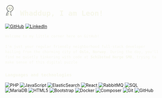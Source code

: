 <!--
light-color => #f6f7eb
redish-color => #e94f37
dark-color => #393e41
-->

<h1>
    <img style="margin-right: 10px;" src="./gifs/person-finger-guns-color.gif" width="32">
    <code style="color: #f6f7eb">Whaddup, I am Leon!</code>
</h1>

[![GitHub](https://img.shields.io/badge/-GitHub-f6f7eb?&logo=GitHub&style=plastic&logoColor=393e41)](https://github.com/LeonBerner)
[![LinkedIn](https://img.shields.io/badge/-LinkedIn-f6f7eb?&logo=LinkedIn&style=plastic&logoColor=393e41)](https://www.linkedin.com/in/leon-torgersen-berner)

<p><code style="color: #f6f7eb">Welcome to my little corner here on GitHub!<br/></br/>I'm just your regular friendly neighborhood full-stack developer hailing from the charming city of <strong>Oslo, Norway</strong>. During the day, you'll find me quietly tinkering with code at <strong>Schibsted Norge SMB</strong>, trying to make sense of this digital puzzle</code></p>

<h3><code style="color: #f6f7eb">Languages and technologies</code></h3>

![PHP](https://img.shields.io/badge/-PHP-000?&logo=php&style=plastic&color=f6f7eb&logoColor=393e41)
![JavaScript](https://img.shields.io/badge/-JavaScript-000?&logo=JavaScript&style=plastic&color=f6f7eb&logoColor=393e41)
![ElasticSearch](https://img.shields.io/badge/-ElasticSearch-000?&logo=ElasticSearch&style=plastic&color=f6f7eb&logoColor=393e41)
![React](https://img.shields.io/badge/-React-000?&logo=React&style=plastic&color=f6f7eb&logoColor=393e41)
![RabbitMQ](https://img.shields.io/badge/-RabbitMQ-000?&logo=RabbitMQ&style=plastic&color=f6f7eb&logoColor=393e41)
![SQL](https://img.shields.io/badge/-SQL-000?&logo=MySQL&style=plastic&color=f6f7eb&logoColor=393e41)
![MariaDB](https://img.shields.io/badge/-MariaDB-000?&logo=mariadb&style=plastic&color=f6f7eb&logoColor=393e41)
![HTML5](https://img.shields.io/badge/-HTML5-000?&logo=html5&style=plastic&color=f6f7eb&logoColor=393e41)
![Bootstrap](https://img.shields.io/badge/-Bootstrap-000?&logo=bootstrap&style=plastic&color=f6f7eb&logoColor=393e41)
![Docker](https://img.shields.io/badge/-Docker-000?&logo=Docker&style=plastic&color=f6f7eb&logoColor=393e41)
![Composer](https://img.shields.io/badge/-Composer-000?&logo=Composer&style=plastic&color=f6f7eb&logoColor=393e41)
![Git](https://img.shields.io/badge/-Git-000?&logo=Git&style=plastic&color=f6f7eb&logoColor=393e41)
![GitHub](https://img.shields.io/badge/-GitHub-393e41?&logo=GitHub&style=plastic&color=f6f7eb&logoColor=393e41)
